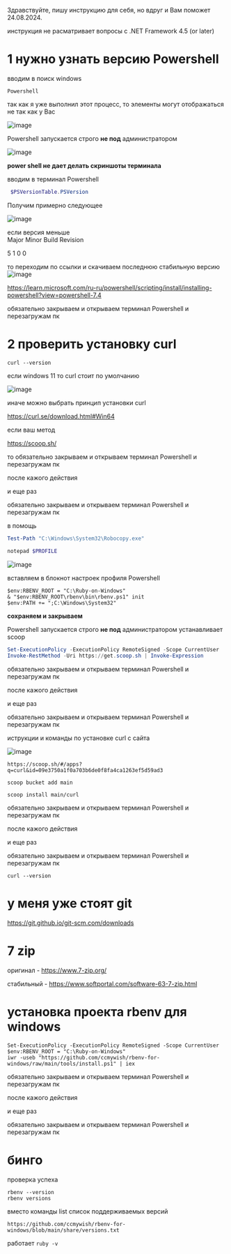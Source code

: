 Здравствуйте, пишу инструкцию для себя, но вдруг и Вам поможет 24.08.2024.

инструкция не расматривает вопросы с  .NET Framework 4.5 (or later)

# 1 нужно узнать версию Powershell

вводим в поиск windows 
```
Powershell
```
так как я уже выполнил этот процесс, то элементы могут отображаться не так как у Вас

![image](https://github.com/user-attachments/assets/9447ba02-8c02-483c-a105-9650eadaf8f1)




Powershell запускается строго **не под**  администратором




![image](https://github.com/user-attachments/assets/321902f3-b415-4ef2-82b8-f8276c1a17e8)


**power shell не дает делать скриншоты терминала**

вводим в терминал Powershell
```Powershell
 $PSVersionTable.PSVersion
```

Получим примерно следующее

![image](https://github.com/user-attachments/assets/34774024-2866-4fc2-818b-b22de3530481)


если версия меньше  
Major  Minor  Build  Revision

5      1      0      0


то  переходим по ссылки и скачиваем последнюю стабильную версию
![image](https://github.com/user-attachments/assets/7e0d535e-df8d-404f-9ed3-6bbebaa910fc)

https://learn.microsoft.com/ru-ru/powershell/scripting/install/installing-powershell?view=powershell-7.4


обязательно закрываем и открываем терминал Powershell и перезагружам пк

# 2 проверить установку curl

```
curl --version
```

если windows 11 то curl стоит по умолчанию


![image](https://github.com/user-attachments/assets/44899061-a8a4-49c4-893b-d41c59deb19d)


иначе  можно выбрать принцип установки curl

https://curl.se/download.html#Win64

если ваш метод 

 https://scoop.sh/
 
то обязательно закрываем и открываем терминал Powershell и перезагружам пк

после кажого действия 

и еще раз 

обязательно закрываем и открываем терминал Powershell и перезагружам пк

в помощь

```Powershell  
Test-Path "C:\Windows\System32\Robocopy.exe"
```

```Powershell
notepad $PROFILE
```
![image](https://github.com/user-attachments/assets/b0d477d6-38ae-4bb7-91c3-2e978589b99b)

вставляем в блокнот настроек профиля Powershell

```notepad
$env:RBENV_ROOT = "C:\Ruby-on-Windows"
& "$env:RBENV_ROOT\rbenv\bin\rbenv.ps1" init
$env:PATH += ";C:\Windows\System32"
```
**сохраняем и закрываем**

Powershell запускается строго **не под**  администратором
устанавливает scoop

```Powershell
Set-ExecutionPolicy -ExecutionPolicy RemoteSigned -Scope CurrentUser
Invoke-RestMethod -Uri https://get.scoop.sh | Invoke-Expression
```


обязательно закрываем и открываем терминал Powershell и перезагружам пк

после кажого действия 

и еще раз 

обязательно закрываем и открываем терминал Powershell и перезагружам пк


иструкции и команды по установке curl c сайта

![image](https://github.com/user-attachments/assets/899e0835-a26b-44e7-ba3b-7d9b40af93a6)


```
https://scoop.sh/#/apps?q=curl&id=09e3750a1f0a703b6de0f8fa4ca1263ef5d59ad3
```

```
scoop bucket add main
```
```
scoop install main/curl
```

обязательно закрываем и открываем терминал Powershell и перезагружам пк

после кажого действия 

и еще раз 

обязательно закрываем и открываем терминал Powershell и перезагружам пк

```
curl --version
```


# у меня уже стоят git

https://git.github.io/git-scm.com/downloads


# 7 zip 

оригинал - https://www.7-zip.org/

стабильный  - https://www.softportal.com/software-63-7-zip.html

#  установка проекта rbenv для windows

```
Set-ExecutionPolicy -ExecutionPolicy RemoteSigned -Scope CurrentUser                      
$env:RBENV_ROOT = "C:\Ruby-on-Windows"
iwr -useb "https://github.com/ccmywish/rbenv-for-windows/raw/main/tools/install.ps1" | iex
```

обязательно закрываем и открываем терминал Powershell и перезагружам пк

после кажого действия 

и еще раз 

обязательно закрываем и открываем терминал Powershell и перезагружам пк

# бинго

проверка успеха

```
rbenv --version
rbenv versions 
```

вместо команды list список поддерживаемых версий

```
https://github.com/ccmywish/rbenv-for-windows/blob/main/share/versions.txt
```

работает  ```ruby -v```
